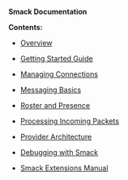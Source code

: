 **Smack Documentation**

**Contents:**

  * [Overview](overview.html)
  * [Getting Started Guide](gettingstarted.html)
  * [Managing Connections](connections.html)
  * [Messaging Basics](messaging.html)
  * [Roster and Presence](roster.html)
  * [Processing Incoming Packets](processing.html)
  * [Provider Architecture](providers.html)
  * [Debugging with Smack](debugging.html)

  * [Smack Extensions Manual](extensions/index.html)
